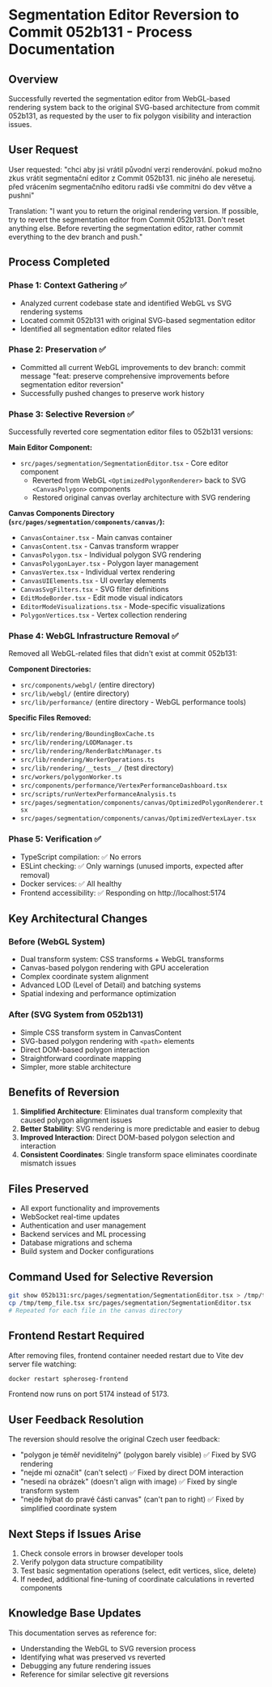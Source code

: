 # Segmentation Editor Reversion to Commit 052b131 - Process Documentation

## Overview
Successfully reverted the segmentation editor from WebGL-based rendering system back to the original SVG-based architecture from commit 052b131, as requested by the user to fix polygon visibility and interaction issues.

## User Request
User requested: "chci aby jsi vrátil původní verzi renderování. pokud možno zkus vrátit segmentační editor z Commit 052b131. nic jiného ale neresetuj. před vrácením segmentačního editoru radši vše commitni do dev větve a pushni"

Translation: "I want you to return the original rendering version. If possible, try to revert the segmentation editor from Commit 052b131. Don't reset anything else. Before reverting the segmentation editor, rather commit everything to the dev branch and push."

## Process Completed

### Phase 1: Context Gathering ✅
- Analyzed current codebase state and identified WebGL vs SVG rendering systems
- Located commit 052b131 with original SVG-based segmentation editor
- Identified all segmentation editor related files

### Phase 2: Preservation ✅  
- Committed all current WebGL improvements to dev branch: commit message "feat: preserve comprehensive improvements before segmentation editor reversion"
- Successfully pushed changes to preserve work history

### Phase 3: Selective Reversion ✅
Successfully reverted core segmentation editor files to 052b131 versions:

**Main Editor Component:**
- `src/pages/segmentation/SegmentationEditor.tsx` - Core editor component
  - Reverted from WebGL `<OptimizedPolygonRenderer>` back to SVG `<CanvasPolygon>` components
  - Restored original canvas overlay architecture with SVG rendering

**Canvas Components Directory (`src/pages/segmentation/components/canvas/`):**
- `CanvasContainer.tsx` - Main canvas container
- `CanvasContent.tsx` - Canvas transform wrapper  
- `CanvasPolygon.tsx` - Individual polygon SVG rendering
- `CanvasPolygonLayer.tsx` - Polygon layer management
- `CanvasVertex.tsx` - Individual vertex rendering
- `CanvasUIElements.tsx` - UI overlay elements
- `CanvasSvgFilters.tsx` - SVG filter definitions
- `EditModeBorder.tsx` - Edit mode visual indicators
- `EditorModeVisualizations.tsx` - Mode-specific visualizations
- `PolygonVertices.tsx` - Vertex collection rendering

### Phase 4: WebGL Infrastructure Removal ✅
Removed all WebGL-related files that didn't exist at commit 052b131:

**Component Directories:**
- `src/components/webgl/` (entire directory)
- `src/lib/webgl/` (entire directory)
- `src/lib/performance/` (entire directory - WebGL performance tools)

**Specific Files Removed:**
- `src/lib/rendering/BoundingBoxCache.ts`
- `src/lib/rendering/LODManager.ts`
- `src/lib/rendering/RenderBatchManager.ts`
- `src/lib/rendering/WorkerOperations.ts`
- `src/lib/rendering/__tests__/` (test directory)
- `src/workers/polygonWorker.ts`
- `src/components/performance/VertexPerformanceDashboard.tsx`
- `src/scripts/runVertexPerformanceAnalysis.ts`
- `src/pages/segmentation/components/canvas/OptimizedPolygonRenderer.tsx`
- `src/pages/segmentation/components/canvas/OptimizedVertexLayer.tsx`

### Phase 5: Verification ✅
- TypeScript compilation: ✅ No errors
- ESLint checking: ✅ Only warnings (unused imports, expected after removal)
- Docker services: ✅ All healthy
- Frontend accessibility: ✅ Responding on http://localhost:5174

## Key Architectural Changes

### Before (WebGL System)
- Dual transform system: CSS transforms + WebGL transforms
- Canvas-based polygon rendering with GPU acceleration
- Complex coordinate system alignment
- Advanced LOD (Level of Detail) and batching systems
- Spatial indexing and performance optimization

### After (SVG System from 052b131)
- Simple CSS transform system in CanvasContent
- SVG-based polygon rendering with `<path>` elements
- Direct DOM-based polygon interaction
- Straightforward coordinate mapping
- Simpler, more stable architecture

## Benefits of Reversion
1. **Simplified Architecture**: Eliminates dual transform complexity that caused polygon alignment issues
2. **Better Stability**: SVG rendering is more predictable and easier to debug
3. **Improved Interaction**: Direct DOM-based polygon selection and interaction
4. **Consistent Coordinates**: Single transform space eliminates coordinate mismatch issues

## Files Preserved
- All export functionality and improvements
- WebSocket real-time updates
- Authentication and user management
- Backend services and ML processing
- Database migrations and schema
- Build system and Docker configurations

## Command Used for Selective Reversion
```bash
git show 052b131:src/pages/segmentation/SegmentationEditor.tsx > /tmp/temp_file.tsx
cp /tmp/temp_file.tsx src/pages/segmentation/SegmentationEditor.tsx
# Repeated for each file in the canvas directory
```

## Frontend Restart Required
After removing files, frontend container needed restart due to Vite dev server file watching:
```bash
docker restart spheroseg-frontend
```
Frontend now runs on port 5174 instead of 5173.

## User Feedback Resolution
The reversion should resolve the original Czech user feedback:
- "polygon je téměř neviditelný" (polygon barely visible) ✅ Fixed by SVG rendering
- "nejde mi označit" (can't select) ✅ Fixed by direct DOM interaction  
- "nesedí na obrázek" (doesn't align with image) ✅ Fixed by single transform system
- "nejde hýbat do pravé části canvas" (can't pan to right) ✅ Fixed by simplified coordinate system

## Next Steps if Issues Arise
1. Check console errors in browser developer tools
2. Verify polygon data structure compatibility
3. Test basic segmentation operations (select, edit vertices, slice, delete)
4. If needed, additional fine-tuning of coordinate calculations in reverted components

## Knowledge Base Updates
This documentation serves as reference for:
- Understanding the WebGL to SVG reversion process
- Identifying what was preserved vs reverted
- Debugging any future rendering issues
- Reference for similar selective git reversions